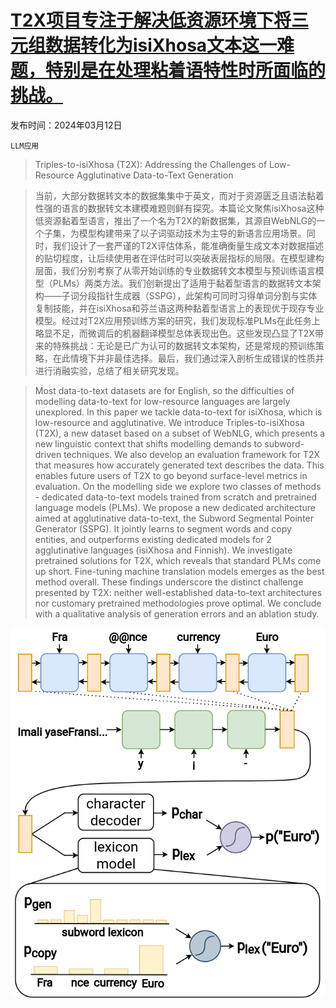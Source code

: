 # [T2X项目专注于解决低资源环境下将三元组数据转化为isiXhosa文本这一难题，特别是在处理粘着语特性时所面临的挑战。](https://arxiv.org/abs/2403.07567)

发布时间：2024年03月12日

`LLM应用`

> Triples-to-isiXhosa (T2X): Addressing the Challenges of Low-Resource Agglutinative Data-to-Text Generation

> 当前，大部分数据转文本的数据集集中于英文，而对于资源匮乏且语法黏着性强的语言的数据转文本建模难题则鲜有探究。本篇论文聚焦isiXhosa这种低资源黏着型语言，推出了一个名为T2X的新数据集，其源自WebNLG的一个子集，为模型构建带来了以子词驱动技术为主导的新语言应用场景。同时，我们设计了一套严谨的T2X评估体系，能准确衡量生成文本对数据描述的贴切程度，让后续使用者在评估时可以突破表层指标的局限。在模型建构层面，我们分别考察了从零开始训练的专业数据转文本模型与预训练语言模型（PLMs）两类方法。我们创新提出了适用于黏着型语言的数据转文本架构——子词分段指针生成器（SSPG），此架构可同时习得单词分割与实体复制技能，并在isiXhosa和芬兰语这两种黏着型语言上的表现优于现存专业模型。经过对T2X应用预训练方案的研究，我们发现标准PLMs在此任务上略显不足，而微调后的机器翻译模型总体表现出色。这些发现凸显了T2X带来的特殊挑战：无论是已广为认可的数据转文本架构，还是常规的预训练策略，在此情境下并非最佳选择。最后，我们通过深入剖析生成错误的性质并进行消融实验，总结了相关研究发现。

> Most data-to-text datasets are for English, so the difficulties of modelling data-to-text for low-resource languages are largely unexplored. In this paper we tackle data-to-text for isiXhosa, which is low-resource and agglutinative. We introduce Triples-to-isiXhosa (T2X), a new dataset based on a subset of WebNLG, which presents a new linguistic context that shifts modelling demands to subword-driven techniques. We also develop an evaluation framework for T2X that measures how accurately generated text describes the data. This enables future users of T2X to go beyond surface-level metrics in evaluation. On the modelling side we explore two classes of methods - dedicated data-to-text models trained from scratch and pretrained language models (PLMs). We propose a new dedicated architecture aimed at agglutinative data-to-text, the Subword Segmental Pointer Generator (SSPG). It jointly learns to segment words and copy entities, and outperforms existing dedicated models for 2 agglutinative languages (isiXhosa and Finnish). We investigate pretrained solutions for T2X, which reveals that standard PLMs come up short. Fine-tuning machine translation models emerges as the best method overall. These findings underscore the distinct challenge presented by T2X: neither well-established data-to-text architectures nor customary pretrained methodologies prove optimal. We conclude with a qualitative analysis of generation errors and an ablation study.

![T2X项目专注于解决低资源环境下将三元组数据转化为isiXhosa文本这一难题，特别是在处理粘着语特性时所面临的挑战。](../../../paper_images/2403.07567/sspg.png)